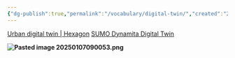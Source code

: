 ```yaml
---
{"dg-publish":true,"permalink":"/vocabulary/digital-twin/","created":"2025-01-07T08:58:25.958-06:00"}
---
```


[Urban digital twin | Hexagon](https://hexagon.com/go/sig/urban-digital-twin)
[SUMO Dynamita Digital Twin](https://youtu.be/TNMFh6Uin8g)


**![Pasted image 20250107090053.png](/img/user/Secondary/Images/Pasted%20image%2020250107090053.png)**